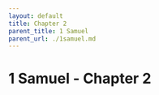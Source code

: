 ```yaml
---
layout: default
title: Chapter 2
parent_title: 1 Samuel
parent_url: ./1samuel.md
---
```


# 1 Samuel - Chapter 2
